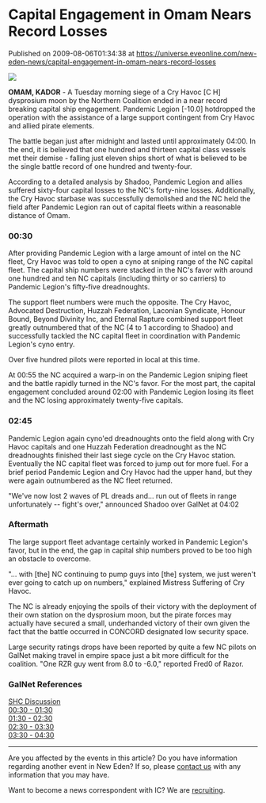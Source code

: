 # Capital Engagement in Omam Nears Record Losses
Published on 2009-08-06T01:34:38 at https://universe.eveonline.com/new-eden-news/capital-engagement-in-omam-nears-record-losses

![](http://www.eve-ic.net/media/assets/icarticlebanner.png)  
  
 **OMAM, KADOR** \- A Tuesday morning siege of a Cry Havoc [C H] dysprosium moon by the Northern Coalition ended in a near record breaking capital ship engagement. Pandemic Legion [-10.0] hotdropped the operation with the assistance of a large support contingent from Cry Havoc and allied pirate elements.   
  
The battle began just after midnight and lasted until approximately 04:00. In the end, it is believed that one hundred and thirteen capital class vessels met their demise - falling just eleven ships short of what is believed to be the single battle record of one hundred and twenty-four.   
  
According to a detailed analysis by Shadoo, Pandemic Legion and allies suffered sixty-four capital losses to the NC's forty-nine losses. Additionally, the Cry Havoc starbase was successfully demolished and the NC held the field after Pandemic Legion ran out of capital fleets within a reasonable distance of Omam.

### 00:30

After providing Pandemic Legion with a large amount of intel on the NC fleet, Cry Havoc was told to open a cyno at sniping range of the NC capital fleet. The capital ship numbers were stacked in the NC's favor with around one hundred and ten NC capitals (including thirty or so carriers) to Pandemic Legion's fifty-five dreadnoughts.   
  
The support fleet numbers were much the opposite. The Cry Havoc, Advocated Destruction, Huzzah Federation, Laconian Syndicate, Honour Bound, Beyond Divinity Inc, and Eternal Rapture combined support fleet greatly outnumbered that of the NC (4 to 1 according to Shadoo) and successfully tackled the NC capital fleet in coordination with Pandemic Legion's cyno entry.  
  
Over five hundred pilots were reported in local at this time.   
  
At 00:55 the NC acquired a warp-in on the Pandemic Legion sniping fleet and the battle rapidly turned in the NC's favor. For the most part, the capital engagement concluded around 02:00 with Pandemic Legion losing its fleet and the NC losing approximately twenty-five capitals.

### 02:45

Pandemic Legion again cyno'ed dreadnoughts onto the field along with Cry Havoc capitals and one Huzzah Federation dreadnought as the NC dreadnoughts finished their last siege cycle on the Cry Havoc station. Eventually the NC capital fleet was forced to jump out for more fuel. For a brief period Pandemic Legion and Cry Havoc had the upper hand, but they were again outnumbered as the NC fleet returned.   
  
"We've now lost 2 waves of PL dreads and… run out of fleets in range unfortunately -- fight's over," announced Shadoo over GalNet at 04:02

### Aftermath

The large support fleet advantage certainly worked in Pandemic Legion's favor, but in the end, the gap in capital ship numbers proved to be too high an obstacle to overcome.   
  
"… with [the] NC continuing to pump guys into [the] system, we just weren't ever going to catch up on numbers," explained Mistress Suffering of Cry Havoc.   
  
The NC is already enjoying the spoils of their victory with the deployment of their own station on the dysprosium moon, but the pirate forces may actually have secured a small, underhanded victory of their own given the fact that the battle occurred in CONCORD designated low security space.   
  
Large security ratings drops have been reported by quite a few NC pilots on GalNet making travel in empire space just a bit more difficult for the coalition. "One RZR guy went from 8.0 to -6.0," reported Fred0 of Razor.

### GalNet References

[SHC Discussion](http://www.scrapheap-challenge.com/viewtopic.php?t=21439&postdays=0&postorder=asc&start=330)  
[00:30 - 01:30](https://www.pandemic-legion.com/killboard/view_battle.php?start_time=2009-08-04%2000:28:00&end_time=2009-08-04%2001:28:00&system=Omam)  
[01:30 - 02:30](https://www.pandemic-legion.com/killboard/view_battle.php?start_time=2009-08-04%2001:28:00&end_time=2009-08-04%2002:28:00&system=Omam)  
[02:30 - 03:30](https://www.pandemic-legion.com/killboard/view_battle.php?start_time=2009-08-04%2002:28:00&end_time=2009-08-04%2003:28:00&system=Omam)  
[03:30 - 04:30](https://www.pandemic-legion.com/killboard/view_battle.php?start_time=2009-08-04%2003:28:00&end_time=2009-08-04%2004:28:00&system=Omam)

* * *

Are you affected by the events in this article? Do you have information regarding another event in New Eden? If so, please [contact us](http://myeve.eve-online.com/news.asp?a=submitrp) with any information that you may have.  
  
Want to become a news correspondent with IC? We are [recruiting](http://www.eveonline.com/isd.asp).

